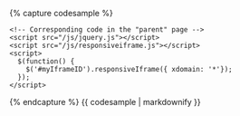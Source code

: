 {% capture codesample %}  
    <!-- Activate responsiveness in the "child" page -->
    <script src="/js/responsiveiframe.js"></script>
    <script>
      var ir = responsiveIframe();
      ir.allowResponsiveEmbedding();
    </script>
      
    <!-- Corresponding code in the "parent" page -->
    <script src="/js/jquery.js"></script>
    <script src="/js/responsiveiframe.js"></script>
    <script>
      $(function() {
        $('#myIframeID').responsiveIframe({ xdomain: '*'});
      });
    </script>
{% endcapture %}
{{ codesample | markdownify }}